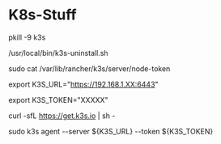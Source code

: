 # K8s-Stuff

pkill -9 k3s

/usr/local/bin/k3s-uninstall.sh

sudo cat /var/lib/rancher/k3s/server/node-token

export K3S_URL="https://192.168.1.XX:6443"

export K3S_TOKEN="XXXXX"

curl -sfL https://get.k3s.io | sh -

sudo k3s agent --server ${K3S_URL} --token ${K3S_TOKEN}
